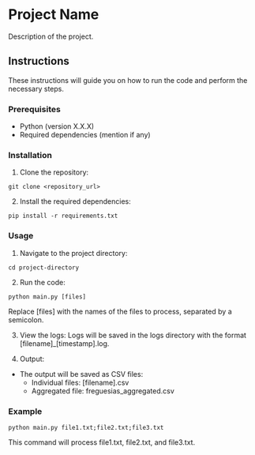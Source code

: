 # Project Name

Description of the project.

## Instructions

These instructions will guide you on how to run the code and perform the necessary steps.

### Prerequisites

- Python (version X.X.X)
- Required dependencies (mention if any)

### Installation

1. Clone the repository:

```shell
git clone <repository_url>
```

2. Install the required dependencies:
```shell
pip install -r requirements.txt
```

### Usage

1. Navigate to the project directory:
```shell
cd project-directory
```

2. Run the code:
```shell
python main.py [files]
```
Replace [files] with the names of the files to process, separated by a semicolon.

3. View the logs:
Logs will be saved in the logs directory with the format [filename]_[timestamp].log.

4. Output:
- The output will be saved as CSV files:
  - Individual files: [filename].csv 
  - Aggregated file: freguesias_aggregated.csv

### Example
```shell
python main.py file1.txt;file2.txt;file3.txt
```
This command will process file1.txt, file2.txt, and file3.txt.